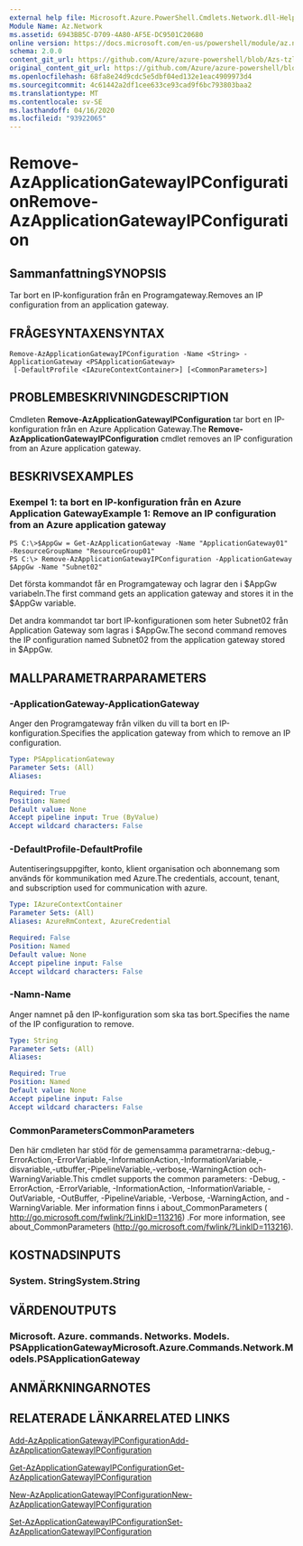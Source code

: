 ```yaml
---
external help file: Microsoft.Azure.PowerShell.Cmdlets.Network.dll-Help.xml
Module Name: Az.Network
ms.assetid: 6943BB5C-D709-4A80-AF5E-DC9501C20680
online version: https://docs.microsoft.com/en-us/powershell/module/az.network/remove-azapplicationgatewayipconfiguration
schema: 2.0.0
content_git_url: https://github.com/Azure/azure-powershell/blob/Azs-tzl/src/Network/Network/help/Remove-AzApplicationGatewayIPConfiguration.md
original_content_git_url: https://github.com/Azure/azure-powershell/blob/Azs-tzl/src/Network/Network/help/Remove-AzApplicationGatewayIPConfiguration.md
ms.openlocfilehash: 68fa8e24d9cdc5e5dbf04ed132e1eac4909973d4
ms.sourcegitcommit: 4c61442a2df1cee633ce93cad9f6bc793803baa2
ms.translationtype: MT
ms.contentlocale: sv-SE
ms.lasthandoff: 04/16/2020
ms.locfileid: "93922065"
---
```

# <span data-ttu-id="b8be2-101">Remove-AzApplicationGatewayIPConfiguration</span><span class="sxs-lookup"><span data-stu-id="b8be2-101">Remove-AzApplicationGatewayIPConfiguration</span></span>

## <span data-ttu-id="b8be2-102">Sammanfattning</span><span class="sxs-lookup"><span data-stu-id="b8be2-102">SYNOPSIS</span></span>
<span data-ttu-id="b8be2-103">Tar bort en IP-konfiguration från en Programgateway.</span><span class="sxs-lookup"><span data-stu-id="b8be2-103">Removes an IP configuration from an application gateway.</span></span>

## <span data-ttu-id="b8be2-104">FRÅGESYNTAXEN</span><span class="sxs-lookup"><span data-stu-id="b8be2-104">SYNTAX</span></span>

```
Remove-AzApplicationGatewayIPConfiguration -Name <String> -ApplicationGateway <PSApplicationGateway>
 [-DefaultProfile <IAzureContextContainer>] [<CommonParameters>]
```

## <span data-ttu-id="b8be2-105">PROBLEMBESKRIVNING</span><span class="sxs-lookup"><span data-stu-id="b8be2-105">DESCRIPTION</span></span>
<span data-ttu-id="b8be2-106">Cmdleten **Remove-AzApplicationGatewayIPConfiguration** tar bort en IP-konfiguration från en Azure Application Gateway.</span><span class="sxs-lookup"><span data-stu-id="b8be2-106">The **Remove-AzApplicationGatewayIPConfiguration** cmdlet removes an IP configuration from an Azure application gateway.</span></span>

## <span data-ttu-id="b8be2-107">BESKRIVS</span><span class="sxs-lookup"><span data-stu-id="b8be2-107">EXAMPLES</span></span>

### <span data-ttu-id="b8be2-108">Exempel 1: ta bort en IP-konfiguration från en Azure Application Gateway</span><span class="sxs-lookup"><span data-stu-id="b8be2-108">Example 1: Remove an IP configuration from an Azure application gateway</span></span>
```
PS C:\>$AppGw = Get-AzApplicationGateway -Name "ApplicationGateway01" -ResourceGroupName "ResourceGroup01"
PS C:\> Remove-AzApplicationGatewayIPConfiguration -ApplicationGateway $AppGw -Name "Subnet02"
```

<span data-ttu-id="b8be2-109">Det första kommandot får en Programgateway och lagrar den i $AppGw variabeln.</span><span class="sxs-lookup"><span data-stu-id="b8be2-109">The first command gets an application gateway and stores it in the $AppGw variable.</span></span>

<span data-ttu-id="b8be2-110">Det andra kommandot tar bort IP-konfigurationen som heter Subnet02 från Application Gateway som lagras i $AppGw.</span><span class="sxs-lookup"><span data-stu-id="b8be2-110">The second command removes the IP configuration named Subnet02 from the application gateway stored in $AppGw.</span></span>

## <span data-ttu-id="b8be2-111">MALLPARAMETRAR</span><span class="sxs-lookup"><span data-stu-id="b8be2-111">PARAMETERS</span></span>

### <span data-ttu-id="b8be2-112">-ApplicationGateway</span><span class="sxs-lookup"><span data-stu-id="b8be2-112">-ApplicationGateway</span></span>
<span data-ttu-id="b8be2-113">Anger den Programgateway från vilken du vill ta bort en IP-konfiguration.</span><span class="sxs-lookup"><span data-stu-id="b8be2-113">Specifies the application gateway from which to remove an IP configuration.</span></span>

```yaml
Type: PSApplicationGateway
Parameter Sets: (All)
Aliases: 

Required: True
Position: Named
Default value: None
Accept pipeline input: True (ByValue)
Accept wildcard characters: False
```

### <span data-ttu-id="b8be2-114">-DefaultProfile</span><span class="sxs-lookup"><span data-stu-id="b8be2-114">-DefaultProfile</span></span>
<span data-ttu-id="b8be2-115">Autentiseringsuppgifter, konto, klient organisation och abonnemang som används för kommunikation med Azure.</span><span class="sxs-lookup"><span data-stu-id="b8be2-115">The credentials, account, tenant, and subscription used for communication with azure.</span></span>

```yaml
Type: IAzureContextContainer
Parameter Sets: (All)
Aliases: AzureRmContext, AzureCredential

Required: False
Position: Named
Default value: None
Accept pipeline input: False
Accept wildcard characters: False
```

### <span data-ttu-id="b8be2-116">-Namn</span><span class="sxs-lookup"><span data-stu-id="b8be2-116">-Name</span></span>
<span data-ttu-id="b8be2-117">Anger namnet på den IP-konfiguration som ska tas bort.</span><span class="sxs-lookup"><span data-stu-id="b8be2-117">Specifies the name of the IP configuration to remove.</span></span>

```yaml
Type: String
Parameter Sets: (All)
Aliases: 

Required: True
Position: Named
Default value: None
Accept pipeline input: False
Accept wildcard characters: False
```

### <span data-ttu-id="b8be2-118">CommonParameters</span><span class="sxs-lookup"><span data-stu-id="b8be2-118">CommonParameters</span></span>
<span data-ttu-id="b8be2-119">Den här cmdleten har stöd för de gemensamma parametrarna:-debug,-ErrorAction,-ErrorVariable,-InformationAction,-InformationVariable,-disvariable,-utbuffer,-PipelineVariable,-verbose,-WarningAction och-WarningVariable.</span><span class="sxs-lookup"><span data-stu-id="b8be2-119">This cmdlet supports the common parameters: -Debug, -ErrorAction, -ErrorVariable, -InformationAction, -InformationVariable, -OutVariable, -OutBuffer, -PipelineVariable, -Verbose, -WarningAction, and -WarningVariable.</span></span> <span data-ttu-id="b8be2-120">Mer information finns i about_CommonParameters ( http://go.microsoft.com/fwlink/?LinkID=113216) .</span><span class="sxs-lookup"><span data-stu-id="b8be2-120">For more information, see about_CommonParameters (http://go.microsoft.com/fwlink/?LinkID=113216).</span></span>

## <span data-ttu-id="b8be2-121">KOSTNADS</span><span class="sxs-lookup"><span data-stu-id="b8be2-121">INPUTS</span></span>

### <span data-ttu-id="b8be2-122">System. String</span><span class="sxs-lookup"><span data-stu-id="b8be2-122">System.String</span></span>

## <span data-ttu-id="b8be2-123">VÄRDEN</span><span class="sxs-lookup"><span data-stu-id="b8be2-123">OUTPUTS</span></span>

### <span data-ttu-id="b8be2-124">Microsoft. Azure. commands. Networks. Models. PSApplicationGateway</span><span class="sxs-lookup"><span data-stu-id="b8be2-124">Microsoft.Azure.Commands.Network.Models.PSApplicationGateway</span></span>

## <span data-ttu-id="b8be2-125">ANMÄRKNINGAR</span><span class="sxs-lookup"><span data-stu-id="b8be2-125">NOTES</span></span>

## <span data-ttu-id="b8be2-126">RELATERADE LÄNKAR</span><span class="sxs-lookup"><span data-stu-id="b8be2-126">RELATED LINKS</span></span>

[<span data-ttu-id="b8be2-127">Add-AzApplicationGatewayIPConfiguration</span><span class="sxs-lookup"><span data-stu-id="b8be2-127">Add-AzApplicationGatewayIPConfiguration</span></span>](./Add-AzApplicationGatewayIPConfiguration.md)

[<span data-ttu-id="b8be2-128">Get-AzApplicationGatewayIPConfiguration</span><span class="sxs-lookup"><span data-stu-id="b8be2-128">Get-AzApplicationGatewayIPConfiguration</span></span>](./Get-AzApplicationGatewayIPConfiguration.md)

[<span data-ttu-id="b8be2-129">New-AzApplicationGatewayIPConfiguration</span><span class="sxs-lookup"><span data-stu-id="b8be2-129">New-AzApplicationGatewayIPConfiguration</span></span>](./New-AzApplicationGatewayIPConfiguration.md)

[<span data-ttu-id="b8be2-130">Set-AzApplicationGatewayIPConfiguration</span><span class="sxs-lookup"><span data-stu-id="b8be2-130">Set-AzApplicationGatewayIPConfiguration</span></span>](./Set-AzApplicationGatewayIPConfiguration.md)


